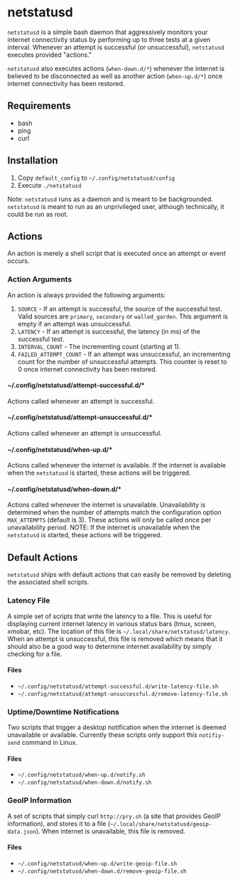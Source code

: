 # netstatusd
`netstatusd` is a simple bash daemon that aggressively monitors your internet connectivity status by performing up to three tests at a given interval. Whenever an attempt is successful (or unsuccessful), `netstatusd` executes provided "actions."

`netstatusd` also executes actions (`when-down.d/*`) whenever the internet is believed to be disconnected as well as another action (`when-up.d/*`) once internet connectivity has been restored.


## Requirements
* bash
* ping
* curl


## Installation
1. Copy `default_config` to `~/.config/netstatusd/config`
2. Execute `./netstatusd`

Note: `netstatusd` runs as a daemon and is meant to be backgrounded. `netstatusd` is meant to run as an unprivileged user, although technically, it could be run as root.


## Actions
An action is merely a shell script that is executed once an attempt or event occurs.

### Action Arguments
An action is always provided the following arguments:

1. `SOURCE` - If an attempt is successful, the source of the successful test. Valid sources are `primary`, `secondary` or `walled_garden`. This argument is empty if an attempt was unsuccessful.
2. `LATENCY` - If an attempt is successful, the latency (in ms) of the successful test.
3. `INTERVAL_COUNT` - The incrementing count (starting at 1).
4. `FAILED_ATTEMPT_COUNT` - If an attempt was unsuccessful, an incrementing count for the number of unsuccessful attempts. This counter is reset to 0 once internet connectivity has been restored.

#### ~/.config/netstatusd/attempt-successful.d/*
Actions called whenever an attempt is successful.

#### ~/.config/netstatusd/attempt-unsuccessful.d/*
Actions called whenever an attempt is unsuccessful.

#### ~/.config/netstatusd/when-up.d/*
Actions called whenever the internet is available. If the internet is available when the `netstatusd` is started, these actions will be triggered.

#### ~/.config/netstatusd/when-down.d/*
Actions called whenever the internet is unavailable. Unavailability is determined when the number of attempts match the configuration option `MAX_ATTEMPTS` (default is 3). These actions will only be called once per unavailability period. NOTE: If the internet is unavailable when the `netstatusd` is started, these actions will be triggered.


## Default Actions
`netstatusd` ships with default actions that can easily be removed by deleting the associated shell scripts.

### Latency File
A simple set of scripts that write the latency to a file. This is useful for displaying current internet latency in various status bars (tmux, screen, xmobar, etc). The location of this file is `~/.local/share/netstatusd/latency`. When an attempt is unsuccessful, this file is removed which means that it should also be a good way to determine internet availability by simply checking for a file.

#### Files
* `~/.config/netstatusd/attempt-successful.d/write-latency-file.sh`
* `~/.config/netstatusd/attempt-unsuccessful.d/remove-latency-file.sh`

### Uptime/Downtime Notifications
Two scripts that trigger a desktop notification when the internet is deemed unavailable or available. Currently these scripts only support this `notifiy-send` command in Linux.

#### Files
* `~/.config/netstatusd/when-up.d/notify.sh`
* `~/.config/netstatusd/when-down.d/notify.sh`

### GeoIP Information
A set of scripts that simply curl `http://pry.sh` (a site that provides GeoIP information), and stores it to a file (`~/.local/share/netstatusd/geoip-data.json`). When internet is unavailable, this file is removed.

#### Files
* `~/.config/netstatusd/when-up.d/write-geoip-file.sh`
* `~/.config/netstatusd/when-down.d/remove-geoip-file.sh`